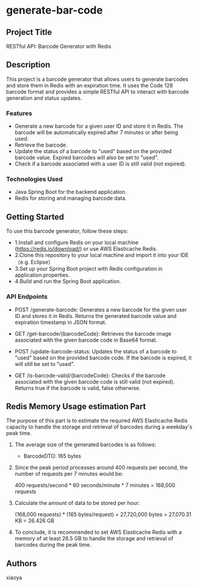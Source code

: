 # generate-bar-code

## Project Title
RESTful API: Barcode Generator with Redis

## Description
This project is a barcode generator that allows users to generate barcodes and store them in Redis with an expiration time. 
It uses the Code 128 barcode format and provides a simple RESTful API to interact with barcode generation and status updates.

### Features
* Generate a new barcode for a given user ID and store it in Redis. The barcode will be automatically expired after 7 minutes or after being used.
* Retrieve the barcode.
* Update the status of a barcode to "used" based on the provided barcode value. Expired barcodes will also be set to "used".
* Check if a barcode associated with a user ID is still valid (not expired).

### Technologies Used
* Java Spring Boot for the backend application.
* Redis for storing and managing barcode data.

## Getting Started
To use this barcode generator, follow these steps:

* 1.Install and configure Redis on your local machine (https://redis.io/download/) or use AWS Elasticache Redis.
* 2.Clone this repository to your local machine and import it into your IDE（e.g. Eclipse）
* 3.Set up your Spring Boot project with Redis configuration in application.properties.
* 4.Build and run the Spring Boot application.


### API Endpoints
* POST /generate-barcode: Generates a new barcode for the given user ID and stores it in Redis. Returns the generated barcode value and expiration timestamp in JSON format.
  
* GET /get-barcode/{barcodeCode}: Retrieves the barcode image associated with the given barcode code in Base64 format.
  
* POST /update-barcode-status: Updates the status of a barcode to "used" based on the provided barcode code. If the barcode is expired, it will still be set to "used".
  
* GET /is-barcode-valid/{barcodeCode}: Checks if the barcode associated with the given barcode code is still valid (not expired). Returns true if the barcode is valid, false otherwise.

## Redis Memory Usage estimation Part

The purpose of this part is to estimate the required AWS Elasticache Redis capacity to handle the storage and retrieval of barcodes during a weekday's peak time.

1. The average size of the generated barcodes is as follows:

   - BarcodeDTO: 165 bytes

2. Since the peak period processes around 400 requests per second, the number of requests per 7 minutes would be:

   400 requests/second * 60 seconds/minute * 7 minutes = 168,000 requests

3. Calculate the amount of data to be stored per hour:

   (168,000 requests) * (165 bytes/request) = 27,720,000 bytes = 27,070.31 KB = 26.426 GB

4. To conclude, it is recommended to set AWS Elasticache Redis with a memory of at least 26.5 GB to handle the storage and retrieval of barcodes during the peak time.
  
## Authors
xiaoya

